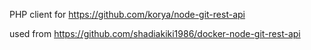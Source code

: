 PHP client for https://github.com/korya/node-git-rest-api

used from https://github.com/shadiakiki1986/docker-node-git-rest-api
